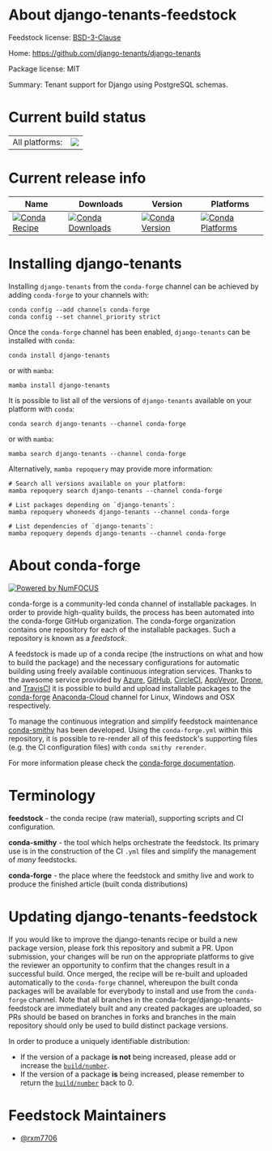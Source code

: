 About django-tenants-feedstock
==============================

Feedstock license: [BSD-3-Clause](https://github.com/conda-forge/django-tenants-feedstock/blob/main/LICENSE.txt)

Home: https://github.com/django-tenants/django-tenants

Package license: MIT

Summary: Tenant support for Django using PostgreSQL schemas.

Current build status
====================


<table><tr><td>All platforms:</td>
    <td>
      <a href="https://dev.azure.com/conda-forge/feedstock-builds/_build/latest?definitionId=20275&branchName=main">
        <img src="https://dev.azure.com/conda-forge/feedstock-builds/_apis/build/status/django-tenants-feedstock?branchName=main">
      </a>
    </td>
  </tr>
</table>

Current release info
====================

| Name | Downloads | Version | Platforms |
| --- | --- | --- | --- |
| [![Conda Recipe](https://img.shields.io/badge/recipe-django--tenants-green.svg)](https://anaconda.org/conda-forge/django-tenants) | [![Conda Downloads](https://img.shields.io/conda/dn/conda-forge/django-tenants.svg)](https://anaconda.org/conda-forge/django-tenants) | [![Conda Version](https://img.shields.io/conda/vn/conda-forge/django-tenants.svg)](https://anaconda.org/conda-forge/django-tenants) | [![Conda Platforms](https://img.shields.io/conda/pn/conda-forge/django-tenants.svg)](https://anaconda.org/conda-forge/django-tenants) |

Installing django-tenants
=========================

Installing `django-tenants` from the `conda-forge` channel can be achieved by adding `conda-forge` to your channels with:

```
conda config --add channels conda-forge
conda config --set channel_priority strict
```

Once the `conda-forge` channel has been enabled, `django-tenants` can be installed with `conda`:

```
conda install django-tenants
```

or with `mamba`:

```
mamba install django-tenants
```

It is possible to list all of the versions of `django-tenants` available on your platform with `conda`:

```
conda search django-tenants --channel conda-forge
```

or with `mamba`:

```
mamba search django-tenants --channel conda-forge
```

Alternatively, `mamba repoquery` may provide more information:

```
# Search all versions available on your platform:
mamba repoquery search django-tenants --channel conda-forge

# List packages depending on `django-tenants`:
mamba repoquery whoneeds django-tenants --channel conda-forge

# List dependencies of `django-tenants`:
mamba repoquery depends django-tenants --channel conda-forge
```


About conda-forge
=================

[![Powered by
NumFOCUS](https://img.shields.io/badge/powered%20by-NumFOCUS-orange.svg?style=flat&colorA=E1523D&colorB=007D8A)](https://numfocus.org)

conda-forge is a community-led conda channel of installable packages.
In order to provide high-quality builds, the process has been automated into the
conda-forge GitHub organization. The conda-forge organization contains one repository
for each of the installable packages. Such a repository is known as a *feedstock*.

A feedstock is made up of a conda recipe (the instructions on what and how to build
the package) and the necessary configurations for automatic building using freely
available continuous integration services. Thanks to the awesome service provided by
[Azure](https://azure.microsoft.com/en-us/services/devops/), [GitHub](https://github.com/),
[CircleCI](https://circleci.com/), [AppVeyor](https://www.appveyor.com/),
[Drone](https://cloud.drone.io/welcome), and [TravisCI](https://travis-ci.com/)
it is possible to build and upload installable packages to the
[conda-forge](https://anaconda.org/conda-forge) [Anaconda-Cloud](https://anaconda.org/)
channel for Linux, Windows and OSX respectively.

To manage the continuous integration and simplify feedstock maintenance
[conda-smithy](https://github.com/conda-forge/conda-smithy) has been developed.
Using the ``conda-forge.yml`` within this repository, it is possible to re-render all of
this feedstock's supporting files (e.g. the CI configuration files) with ``conda smithy rerender``.

For more information please check the [conda-forge documentation](https://conda-forge.org/docs/).

Terminology
===========

**feedstock** - the conda recipe (raw material), supporting scripts and CI configuration.

**conda-smithy** - the tool which helps orchestrate the feedstock.
                   Its primary use is in the construction of the CI ``.yml`` files
                   and simplify the management of *many* feedstocks.

**conda-forge** - the place where the feedstock and smithy live and work to
                  produce the finished article (built conda distributions)


Updating django-tenants-feedstock
=================================

If you would like to improve the django-tenants recipe or build a new
package version, please fork this repository and submit a PR. Upon submission,
your changes will be run on the appropriate platforms to give the reviewer an
opportunity to confirm that the changes result in a successful build. Once
merged, the recipe will be re-built and uploaded automatically to the
`conda-forge` channel, whereupon the built conda packages will be available for
everybody to install and use from the `conda-forge` channel.
Note that all branches in the conda-forge/django-tenants-feedstock are
immediately built and any created packages are uploaded, so PRs should be based
on branches in forks and branches in the main repository should only be used to
build distinct package versions.

In order to produce a uniquely identifiable distribution:
 * If the version of a package **is not** being increased, please add or increase
   the [``build/number``](https://docs.conda.io/projects/conda-build/en/latest/resources/define-metadata.html#build-number-and-string).
 * If the version of a package **is** being increased, please remember to return
   the [``build/number``](https://docs.conda.io/projects/conda-build/en/latest/resources/define-metadata.html#build-number-and-string)
   back to 0.

Feedstock Maintainers
=====================

* [@rxm7706](https://github.com/rxm7706/)

